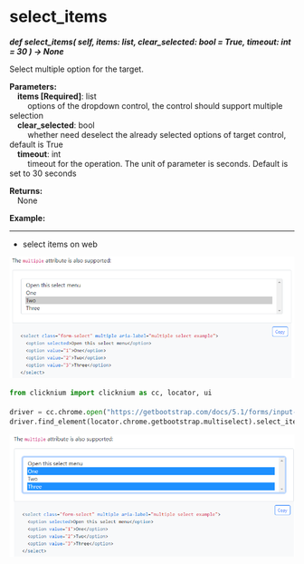 # select_items
***def select_items(
        self,
        items: list,
        clear_selected: bool = True,
        timeout: int = 30
    ) -> None***  

Select multiple option for the target.  

**Parameters:**  
    &emsp;**items [Required]**: list  
        &emsp;&emsp; options of the dropdown control, the control should support multiple selection  
    &emsp;**clear_selected**: bool  
        &emsp;&emsp; whether need deselect the already selected options of target control, default is True    
    &emsp;**timeout**: int  
        &emsp;&emsp; timeout for the operation. The unit of parameter is seconds. Default is set to 30 seconds   

**Returns:**  
    &emsp;None

**Example:**
***
- select items on web
  
![sample](../../../img/select_items_sample1.png)  
```python
from clicknium import clicknium as cc, locator, ui

driver = cc.chrome.open("https://getbootstrap.com/docs/5.1/forms/input-group/")
driver.find_element(locator.chrome.getbootstrap.multiselect).select_item({'One', 'Three'})

```

![sample](../../../img/select_items_sample2.png)  
